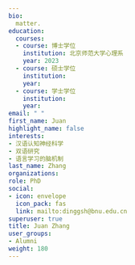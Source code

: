 ```yaml
---
bio: 
  matter.
education:
  courses:
  - course: 博士学位
    institution: 北京师范大学心理系
    year: 2023
  - course: 硕士学位
    institution: 
    year: 
  - course: 学士学位
    institution: 
    year: 
email: " "
first_name: Juan
highlight_name: false
interests:
- 汉语认知神经科学
- 双语研究
- 语言学习的脑机制
last_name: Zhang
organizations:
role: PhD
social:
- icon: envelope
  icon_pack: fas
  link: mailto:dinggsh@bnu.edu.cn
superuser: true
title: Juan Zhang
user_groups:
- Alumni
weight: 180
---
```

